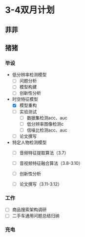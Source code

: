 # 3-4双月计划

## 菲菲



## 猪猪

### 毕设

- 低分辨率检测模型
  - [ ] 问题分析
  - [ ] 模型构建
  - [ ] 创新性分析

- 时空特征模型
  - [X] 模型重构
  - [ ] 实验测试
    - [ ] 数据集检测acc、auc
    - [ ] 低分辨率图像检测c
    - [ ] 信噪比检测acc、auc
  - [ ] 论文撰写

- 特定人物检测模型
  - [ ] 音频特征提取算法（3.7）
  - [ ] 音视频特征融合算法（3.8-3.10）
  - [ ] 创新性分析
  - [ ] 论文撰写（3.11-3.12）


### 工作
  - [ ] 商品搜索架构调研
  - [ ] 二手车通用问题总结归纳

### 充电
